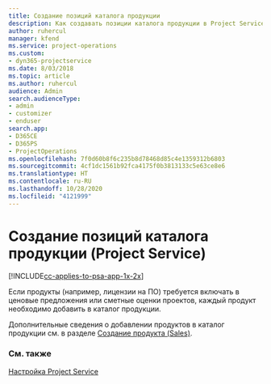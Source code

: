 ```yaml
---
title: Создание позиций каталога продукции
description: Как создавать позиции каталога продукции в Project Service
author: ruhercul
manager: kfend
ms.service: project-operations
ms.custom:
- dyn365-projectservice
ms.date: 8/03/2018
ms.topic: article
ms.author: ruhercul
audience: Admin
search.audienceType:
- admin
- customizer
- enduser
search.app:
- D365CE
- D365PS
- ProjectOperations
ms.openlocfilehash: 7f0d60b8f6c235b8d78468d85c4e1359312b6803
ms.sourcegitcommit: 4cf1dc1561b92fca4175f0b3813133c5e63ce8e6
ms.translationtype: HT
ms.contentlocale: ru-RU
ms.lasthandoff: 10/28/2020
ms.locfileid: "4121999"
---
```

# <a name="create-product-catalog-items-project-service"></a>Создание позиций каталога продукции (Project Service)

[!INCLUDE[cc-applies-to-psa-app-1x-2x](../includes/cc-applies-to-psa-app-1x-2x.md)]

Если продукты (например, лицензии на ПО) требуется включать в ценовые предложения или сметные оценки проектов, каждый продукт необходимо добавить в каталог продукции.  
  
 Дополнительные сведения о добавлении продуктов в каталог продукции см. в разделе [Создание продукта (Sales)](https://docs.microsoft.com/dynamics365/sales-enterprise/create-product-sales).  
  
### <a name="see-also"></a>См. также  
 [Настройка Project Service](../psa/configure.md)
